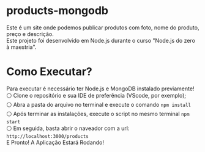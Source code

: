 # products-mongodb
Este é um site onde podemos publicar produtos com foto, nome do produto, preço e descrição. <br>
Este projeto foi desenvolvido em Node.js durante o curso "Node.js do zero à maestria".

# Como Executar?
Para executar é necessário ter Node.js e MongoDB instalado previamente! <br>
⚪ Clone o repositório e sua IDE de preferência (VScode, por exemplo); <br>
⚪ Abra a pasta do arquivo no terminal e execute o comando <code>npm install</code> <br>
⚪ Após terminar as instalações, execute o script no mesmo terminal <code>npm start</code> <br>
⚪ Em seguida, basta abrir o naveador com a url: <code>http://localhost:3000/products</code> <br>
E Pronto! A Aplicação Estará Rodando!
